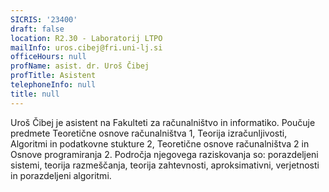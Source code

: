 ```yaml
---
SICRIS: '23400'
draft: false
location: R2.30 - Laboratorij LTPO
mailInfo: uros.cibej@fri.uni-lj.si
officeHours: null
profName: asist. dr. Uroš Čibej
profTitle: Asistent
telephoneInfo: null
title: null
---
```



Uroš Čibej je asistent na Fakulteti za računalništvo in informatiko. Poučuje predmete Teoretične osnove računalništva 1, Teorija izračunljivosti, Algoritmi in podatkovne stukture 2, Teoretične osnove računalništva 2 in Osnove programiranja 2. Področja njegovega raziskovanja so: porazdeljeni sistemi, teorija razmeščanja, teorija zahtevnosti, aproksimativni, verjetnosti in porazdeljeni algoritmi.